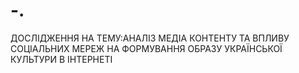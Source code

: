 # -.
ДОСЛІДЖЕННЯ НА ТЕМУ:АНАЛІЗ МЕДІА КОНТЕНТУ ТА ВПЛИВУ СОЦІАЛЬНИХ МЕРЕЖ НА ФОРМУВАННЯ ОБРАЗУ УКРАЇНСЬКОЇ КУЛЬТУРИ В ІНТЕРНЕТІ
